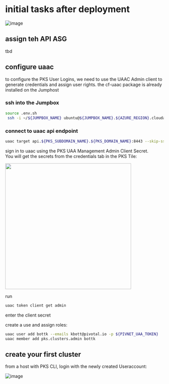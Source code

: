 # initial tasks after deployment
![image](https://user-images.githubusercontent.com/8255007/51299845-0ec12b80-1a2a-11e9-91ac-eedd39687b2f.png)

## assign teh API ASG
tbd
## configure uaac
to configure the PKS User Logins, we need to use the UAAC Admin client to generate credentials and assign user rights. 
the cf-uaac package is already installed on the Jumphost

### ssh into the Jumpbox  

```bash
source .env.sh
 ssh -i ~/${JUMPBOX_NAME} ubuntu@${JUMPBOX_NAME}.${AZURE_REGION}.cloudapp.azure.com
```

### connect to uaac api endpoint

```bash
uaac target api.${PKS_SUBDOMAIN_NAME}.${PKS_DOMAIN_NAME}:8443 --skip-ssl-validation
```

sign in to uaac using the PKS UAA Management Admin Client Secret.  
You will get the secrets from the credentials tab in the PKS Tile:

<img src="https://user-images.githubusercontent.com/8255007/51299444-ce14e280-1a28-11e9-8628-1c9a6c8c5c16.png" width="400">

run 

```bash
uaac token client get admin
```
enter the client secret

create a use and assign roles:
```bash
uaac user add bottk --emails kbott@pivotal.io -p ${PIVNET_UAA_TOKEN}
uaac member add pks.clusters.admin bottk
```

## create your first cluster

from a host with PKS CLI, login with the newly created Useraccount:





![image](https://user-images.githubusercontent.com/8255007/51299130-978a9800-1a27-11e9-9da9-84887c6e08f6.png)
